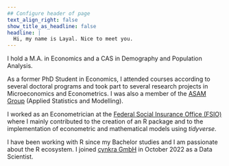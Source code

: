 ```yaml
---
## Configure header of page
text_align_right: false
show_title_as_headline: false
headline: |
  Hi, my name is Layal. Nice to meet you.
---
```


<!-- this is a subheadline -->

I hold a M.A. in Economics and a CAS in Demography and Population Analysis. 

As a former PhD Student in Economics, I attended courses according to several doctoral programs and took part to several research projects in Microeconomics and Econometrics. I was also a member of the [ASAM Group](https://www.unifr.ch/inf/asam/en/) (Applied Statistics and Modelling). 

I worked as an Econometrician at the [Federal Social Insurance Office (FSIO)](https://www.bsv.admin.ch/bsv/en/home.html) where I mainly contributed to the creation of an R package and to the implementation of econometric and mathematical models using *tidyverse*. 

I have been working with R since my Bachelor studies and I am passionate about the R ecosystem. I joined [cynkra GmbH](https://www.cynkra.com) in October 2022 as a Data Scientist.
